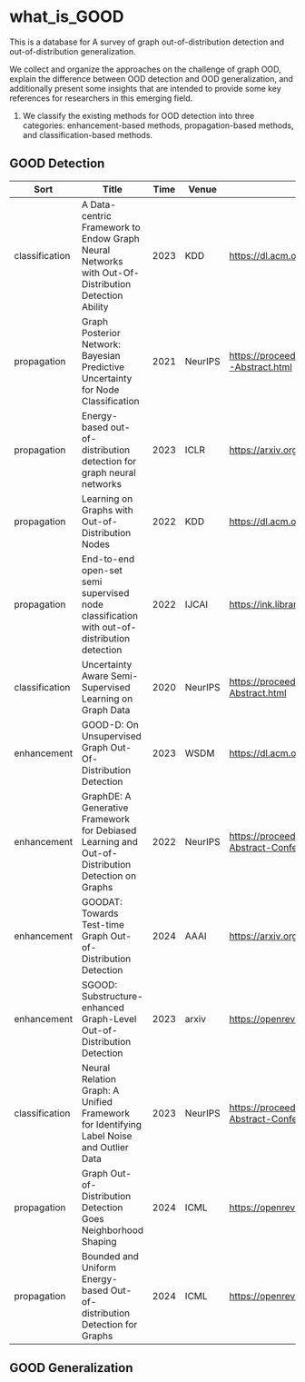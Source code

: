# what_is_GOOD
This is a database for A survey of graph out-of-distribution detection and out-of-distribution generalization.

We collect and organize the approaches on the challenge of graph OOD, explain the difference between OOD detection and OOD generalization, and additionally present some insights that are intended to provide some key references for researchers in this emerging field.

1. We classify the existing methods for OOD detection into three categories: enhancement-based methods, propagation-based methods, and classification-based methods.


## GOOD Detection

| Sort           | Title                                                        | Time | Venue   | Paper                                                        | Code | Description |
| -------------- | ------------------------------------------------------------ | ---- | ------- | ------------------------------------------------------------ | ---- | ----------- |
| classification | A Data-centric Framework to Endow Graph Neural Networks with Out-Of-Distribution Detection Ability | 2023 | KDD     | https://dl.acm.org/doi/abs/10.1145/3580305.3599244           |      |             |
| propagation    | Graph Posterior Network: Bayesian Predictive Uncertainty for Node Classification | 2021 | NeurIPS | https://proceedings.neurips.cc/paper_files/paper/2021/hash/95b431e51fc53692913da5263c214162-Abstract.html |      |             |
| propagation    | Energy-based out-of-distribution detection for graph neural networks | 2023 | ICLR    | https://arxiv.org/abs/2302.02914                             |      |             |
| propagation    | Learning on Graphs with Out-of-Distribution Nodes            | 2022 | KDD     | https://dl.acm.org/doi/abs/10.1145/3534678.3539457           |      |             |
| propagation    | End-to-end open-set semi supervised node classification with out-of-distribution detection | 2022 | IJCAI   | https://ink.library.smu.edu.sg/cgi/viewcontent.cgi?article=8482&context=sis_research |      |             |
| classification | Uncertainty Aware Semi-Supervised Learning on Graph Data     | 2020 | NeurIPS | https://proceedings.neurips.cc/paper/2020/hash/968c9b4f09cbb7d7925f38aea3484111-Abstract.html |      |             |
| enhancement    | GOOD-D: On Unsupervised Graph Out-Of-Distribution Detection  | 2023 | WSDM    | https://dl.acm.org/doi/abs/10.1145/3539597.3570446           |      |             |
| enhancement    | GraphDE: A Generative Framework for Debiased Learning and Out-of-Distribution Detection on Graphs | 2022 | NeurIPS | https://proceedings.neurips.cc/paper_files/paper/2022/hash/c34262c35aa5f8c1a091822cbb2020c2-Abstract-Conference.html |      |             |
| enhancement    | GOODAT: Towards Test-time Graph Out-of-Distribution Detection | 2024 | AAAI    | https://arxiv.org/abs/2401.06176                             |      |             |
| enhancement    | SGOOD: Substructure-enhanced Graph-Level Out-of-Distribution Detection | 2023 | arxiv   | https://openreview.net/pdf?id=whxKU5YcH6                     |      |             |
| classification | Neural Relation Graph: A Unified Framework for Identifying Label Noise and Outlier Data | 2023 | NeurIPS | https://proceedings.neurips.cc/paper_files/paper/2023/hash/886ed40d7882c9f891824e42a452c228-Abstract-Conference.html |      |             |
| propagation    | Graph Out-of-Distribution Detection Goes Neighborhood Shaping | 2024 | ICML    | https://openreview.net/forum?id=pmcusTywXO                   |      |             |
| propagation    | Bounded and Uniform Energy-based Out-of-distribution Detection for Graphs | 2024 | ICML    | https://openreview.net/forum?id=mjh7AOWozN                   |      |             |


## GOOD Generalization
